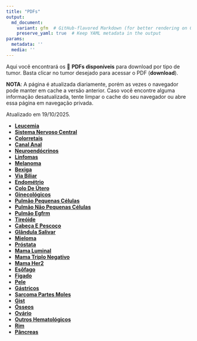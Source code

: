 ```yaml
---
title: "PDFs"
output: 
  md_document:
    variant: gfm  # GitHub-flavored Markdown (for better rendering on GitHub)
    preserve_yaml: true  # Keep YAML metadata in the output
params:
  metadata: ''
  media: ''
---
```


<script async src="https://scripts.simpleanalyticscdn.com/latest.js"></script>

Aqui você encontrará os 📝 **PDFs disponíveis** para download por tipo
de tumor. Basta clicar no tumor desejado para acessar o PDF
(**download**).

**NOTA**: A página é atualizada diariamente, porém as vezes o navegador
pode manter em cache a versão anterior. Caso você encontre alguma
informação desatualizada, tente limpar o cache do seu navegador ou abre
essa página em navegação privada.

Atualizado em 19/10/2025.

- [**Leucemia**](https://coeoralmeds-e768.restdb.io/media/68f4747b0d20f725000386d8?download=true)
- [**Sistema Nervoso
  Central**](https://coeoralmeds-e768.restdb.io/media/68f4747c0d20f725000386db?download=true)
- [**Colorretais**](https://coeoralmeds-e768.restdb.io/media/68f4747f0d20f725000386e0?download=true)
- [**Canal
  Anal**](https://coeoralmeds-e768.restdb.io/media/68f474810d20f725000386e2?download=true)
- [**Neuroendócrinos**](https://coeoralmeds-e768.restdb.io/media/68f474820d20f725000386e4?download=true)
- [**Linfomas**](https://coeoralmeds-e768.restdb.io/media/68f474840d20f725000386e6?download=true)
- [**Melanoma**](https://coeoralmeds-e768.restdb.io/media/68f474850d20f725000386e8?download=true)
- [**Bexiga**](https://coeoralmeds-e768.restdb.io/media/68f474870d20f725000386ea?download=true)
- [**Via
  Biliar**](https://coeoralmeds-e768.restdb.io/media/68f474880d20f725000386f0?download=true)
- [**Endométrio**](https://coeoralmeds-e768.restdb.io/media/68f4748a0d20f725000386f2?download=true)
- [**Colo De
  Útero**](https://coeoralmeds-e768.restdb.io/media/68f4748b0d20f725000386f4?download=true)
- [**Ginecológicos**](https://coeoralmeds-e768.restdb.io/media/68f4748d0d20f725000386f6?download=true)
- [**Pulmão Pequenas
  Células**](https://coeoralmeds-e768.restdb.io/media/68f4748e0d20f725000386f8?download=true)
- [**Pulmão Não Pequenas
  Células**](https://coeoralmeds-e768.restdb.io/media/68f474900d20f725000386fa?download=true)
- [**Pulmão
  Egfrm**](https://coeoralmeds-e768.restdb.io/media/68f474910d20f725000386fc?download=true)
- [**Tireóide**](https://coeoralmeds-e768.restdb.io/media/68f474940d20f72500038700?download=true)
- [**Cabeça E
  Pescoço**](https://coeoralmeds-e768.restdb.io/media/68f474960d20f72500038702?download=true)
- [**Glândula
  Salivar**](https://coeoralmeds-e768.restdb.io/media/68f474970d20f72500038704?download=true)
- [**Mieloma**](https://coeoralmeds-e768.restdb.io/media/68f474990d20f72500038706?download=true)
- [**Próstata**](https://coeoralmeds-e768.restdb.io/media/68f4749a0d20f72500038708?download=true)
- [**Mama
  Luminal**](https://coeoralmeds-e768.restdb.io/media/68f4749d0d20f7250003870c?download=true)
- [**Mama Triplo
  Negativo**](https://coeoralmeds-e768.restdb.io/media/68f4749f0d20f7250003870e?download=true)
- [**Mama
  Her2**](https://coeoralmeds-e768.restdb.io/media/68f474a00d20f72500038710?download=true)
- [**Esôfago**](https://coeoralmeds-e768.restdb.io/media/68f474a20d20f72500038712?download=true)
- [**Fígado**](https://coeoralmeds-e768.restdb.io/media/68f474a30d20f72500038714?download=true)
- [**Pele**](https://coeoralmeds-e768.restdb.io/media/68f474a50d20f72500038716?download=true)
- [**Gástricos**](https://coeoralmeds-e768.restdb.io/media/68f474a70d20f72500038718?download=true)
- [**Sarcoma Partes
  Moles**](https://coeoralmeds-e768.restdb.io/media/68f474a80d20f7250003871a?download=true)
- [**Gist**](https://coeoralmeds-e768.restdb.io/media/68f474aa0d20f7250003871c?download=true)
- [**Ósseos**](https://coeoralmeds-e768.restdb.io/media/68f474ab0d20f7250003871e?download=true)
- [**Ovário**](https://coeoralmeds-e768.restdb.io/media/68f474ad0d20f72500038720?download=true)
- [**Outros
  Hematológicos**](https://coeoralmeds-e768.restdb.io/media/68f474ae0d20f72500038722?download=true)
- [**Rim**](https://coeoralmeds-e768.restdb.io/media/68f474b00d20f72500038724?download=true)
- [**Pâncreas**](https://coeoralmeds-e768.restdb.io/media/68f474b10d20f72500038726?download=true)
